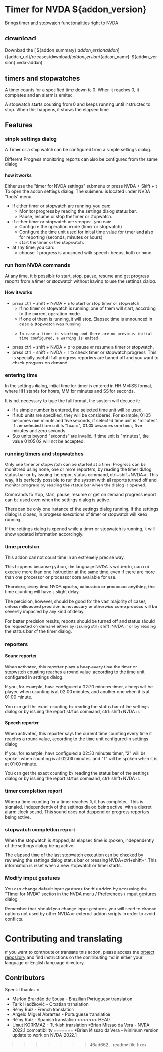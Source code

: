 # Timer for NVDA ${addon_version}
Brings timer and stopwatch functionalities right to NVDA

## download

Download the [ ${addon_summary} ${addon_version} addon](${addon_url}/releases/download/${addon_version}/${addon_name}-${addon_version}.nvda-addon)

## timers and stopwatches

A timer counts for a specified time down to 0. When it reaches 0, it completes and an alarm is emited.

A stopwatch starts counting from 0 and keeps running until instructed to stop. When this happens, it shows the elapsed time.

## Features

### sinple settings dialog

A Timer or a stop watch can be configured from a simple settings dialog.

Different Progress monitoring reports  can also be configured from the same dialog.

#### how it works

Either use the "timer for NVDA settings" submenu  or press NVDA + Shift + t To open the addon settings dialog.
The submenu is located under NVDA "tools" menu.

* if either timer or stopwatch are running, you can:
    * Monitor progress by reading the settings dialog status bar.
    * Pause, resume or stop the timer or stopwatch.
* if either timer or stopwatch are stopped, you can:
    * Configure the operation mode (timer or stopwatch)
    * Configure  the time unit used for initial time value  for timer and also for reporting (seconds, minutes or hours)
    * start the timer or the stopwatch.
* at any time, you can:
    * choose if progress is anounced with speech, beeps, both or none.

### run from NVDA commands

At any time, it is possible to start, stop, pause, resume and get progress reports from a timer or stopwatch without having to use the settings dialog.

#### How it works

* press ctrl + shift + NVDA + s to start or stop timer or stopwatch.
    * If no timer or stopwatch is running, one of them will start, according to the current operation mode.
    * if one of them is running, it will stop. Elapsed time is announced in case a stopwatch was running
    *     In case a timer is starting and there are no previous initial time configured, a warning is emited.
* press ctrl + shift + NVDA + p to pause or resume a timer or stopwatch.
* press ctrl + shift + NVDA + r to check timer or stopwatch progress. This is specially useful if all progress reporters are turned off and you want to check progress on demand.

### entering time

In the settings dialog, initial time for timer is entered in HH:MM:SS format, where HH stands for hours, MM for minutes and SS for seconds.

It is not necessary to type the full format, the system will deduce it:

* if a simple number is entered, the selected time unit will be used.
* if sub units are specified, they will be considered. For example, 01:05 becomes one minute and five seconds, if selected time unit is "minutes".
If the selected time unit is "hours", 01:05 becomes one hour, five minutes and zero seconds.
* Sub units beyond "seconds" are invalid. If time unit is "minutes", the value 01:05:02 will not be accepted.

### running timers and stopwatches

Only one timer or stopwatch can be started at a time.
Progress can be monitored using none, one or more reporters, by reading the timer dialog status bar or by issuing the report status command, ctrl+shift+NVDA+r.
This way, it is perfectly possible to run the system with all reports turned off and monitor progress by reading the status bar when the dialog is opened.

Commands to stop, start, pause, resume or get on demand progress report can be used even when the settings dialog is active.

There can be only one instance of the settings dialog running. If the settings dialog is closed, in progress executions of timer or stopwatch will keep running.

If the settings dialog is opened while a timer or stopwatch is running, it will show updated information accordingly.

### time precision

This addon can not count time in an extremely precise way.

This happens because python, the language NVDA is written in, can not execute more than one instruction at the same time, even if there are more than one processor or processor core available for use.

Therefore, every time NVDA speaks, calculates or processes anything, the time counting will have a slight delay.

The precision, however, should be good for the vast majority of cases, unless milisecond precision is necessary or otherwise some process will be severely impacted by any kind of delay.

For better precision results, reports should be turned off and status should be requested on demand either by issuing ctrl+shift+NVDA+r or by reading the status bar of the timer dialog.

### reporters

#### Sound reporter

When activated, this reporter plays a beep every time the timer or stopwatch counting reaches a round value, according to the time unit configured  in settings dialog.

If you, for example, have configured a 02:30 minutes timer, a beep will be played when counting is at 02:00 minutes, and another one when it is at 01:00 minute.

You can get the exact counting by reading the status bar of the settings dialog or by issuing the report status command, ctrl+shift+NVDA+r.

#### Speech reporter

When activated, this reporter says the current time counting every time it reaches a round value, according to the time unit configured  in settings dialog.

If you, for example, have configured a 02:30 minutes timer, "2" will be spoken when counting is at 02:00 minutes, and "1" will be spoken when it is at 01:00 minute.

You can get the exact counting by reading the status bar of the settings dialog or by issuing the report status command, ctrl+shift+NVDA+r.

### timer completion report

When a time counting for a timer reaches 0, it has completed. This is signaled, independently of the settings dialog being active, with a discret alarm clock sound. This sound does not deppend on progress reporters being active.

### stopwatch completion report

When the stopwatch is stopped, its elapsed time is spoken, independently of the settings dialog being active.

The elapsed time of the last stopwatch execution can be checked by reviewing the settings dialog status bar or pressing NVDA+ctrl+shift+r. This information is reset when a new stopwatch or timer starts.

### Modify imput gestures

You can change default input gestures for this addon by accessing the "Timer for NVDA" section in the NVDA menu / Preferences / imput gestures dialog.

Remember that, should you change input gestures, you will need to choose options not used by other NVDA or external addon scripts in order to avoid conflicts.

# Contributing and translating

If you want to contribute or translate this addon, please access the [project repository](${addon_url}) and find instructions on the contributing.md in either your language or English language directory.

## Contributors

Special thanks to

* Marlon Brandão de Sousa - Brazilian Portuguese translation
* Tarik Hadžirović - Croatian translation
* Rémy Ruiz - French translation
* Ângelo Miguel Abrantes - Portuguese translation
* Rémy Ruiz - Spanish translation
<<<<<<< HEAD
* Umut KORKMAZ - Turkish translation
*Brian Missao da Vera - NVDA 2022.1 compatibility
=======
*Brian Missao da Vera - Minimum version update to work on NVDA-2022.1
>>>>>>> 46ad662... readme file fixes
